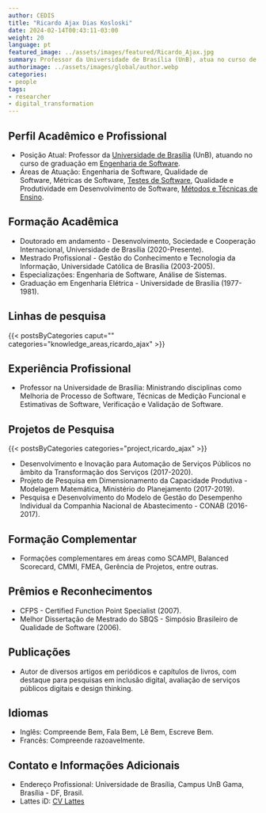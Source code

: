 ```yaml
---
author: CEDIS
title: "Ricardo Ajax Dias Kosloski"
date: 2024-02-14T00:43:11-03:00
weight: 20
language: pt
featured_image: ../assets/images/featured/Ricardo_Ajax.jpg
summary: Professor da Universidade de Brasília (UnB), atua no curso de graduação em Engenharia de Software. 
authorimage: ../assets/images/global/author.webp
categories:
- people
tags: 
- researcher
- digital_transformation
---
```

## Perfil Acadêmico e Profissional
- Posição Atual: Professor da [Universidade de Brasília](https://www.unb.br/) (UnB), atuando no curso de graduação em [Engenharia de Software](http://software.unb.br/). 
- Áreas de Atuação: Engenharia de Software, Qualidade de Software, Métricas de Software, [Testes de Software](https://www.cedis.unb.br/o-cedis/%C3%A1reas-de-pesquisa/verifica%C3%A7%C3%A3o-valida%C3%A7%C3%A3o-e-testes), Qualidade e Produtividade em Desenvolvimento de Software, [Métodos e Técnicas de Ensino](https://www.cedis.unb.br/o-cedis/%C3%A1reas-de-pesquisa/metodologias-ativas-no-ensino-superior)​​.
## Formação Acadêmica
- Doutorado em andamento - Desenvolvimento, Sociedade e Cooperação Internacional, Universidade de Brasília (2020-Presente).
- Mestrado Profissional - Gestão do Conhecimento e Tecnologia da Informação, Universidade Católica de Brasília (2003-2005).
- Especializações: Engenharia de Software, Análise de Sistemas.
- Graduação em Engenharia Elétrica - Universidade de Brasília (1977-1981)​​.
## Linhas de pesquisa
{{< postsByCategories caput="" categories="knowledge_areas,ricardo_ajax" >}}
## Experiência Profissional
- Professor na Universidade de Brasília: Ministrando disciplinas como Melhoria de Processo de Software, Técnicas de Medição Funcional e Estimativas de Software, Verificação e Validação de Software​​.
## Projetos de Pesquisa
{{< postsByCategories categories="project,ricardo_ajax" >}}
- Desenvolvimento e Inovação para Automação de Serviços Públicos no âmbito da Transformação dos Serviços (2017-2020).
- Projeto de Pesquisa em Dimensionamento da Capacidade Produtiva - Modelagem Matemática, Ministério do Planejamento (2017-2019).
- Pesquisa e Desenvolvimento do Modelo de Gestão do Desempenho Individual da Companhia Nacional de Abastecimento - CONAB (2016-2017)​​.
## Formação Complementar
- Formações complementares em áreas como SCAMPI, Balanced Scorecard, CMMI, FMEA, Gerência de Projetos, entre outras​​.
## Prêmios e Reconhecimentos
- CFPS - Certified Function Point Specialist (2007).
- Melhor Dissertação de Mestrado do SBQS - Simpósio Brasileiro de Qualidade de Software (2006)​​.
## Publicações
- Autor de diversos artigos em periódicos e capítulos de livros, com destaque para pesquisas em inclusão digital, avaliação de serviços públicos digitais e design thinking​​.
## Idiomas
- Inglês: Compreende Bem, Fala Bem, Lê Bem, Escreve Bem.
- Francês: Compreende razoavelmente​​.
## Contato e Informações Adicionais
- Endereço Profissional: Universidade de Brasília, Campus UnB Gama, Brasília - DF, Brasil.
- Lattes iD: [CV Lattes](http://lattes.cnpq.br/8309011123228244)